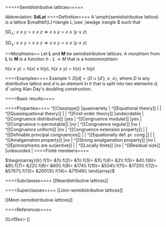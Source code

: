 =====Semidistributive lattices=====

Abbreviation: **SdLat**
====Definition====
A \emph{semidistributive lattice} is a lattice $\mathbf{L}=\langle L,\vee
,\wedge \rangle $ such that


SD$_{\wedge}$:  $x\wedge y=x\wedge z\Longrightarrow x\wedge y=x\wedge(y\vee z)$


SD$_{\vee}$:  $x\vee y=x\vee z\Longrightarrow x\vee y=x\vee(y\wedge z)$

==Morphisms==
Let $\mathbf{L}$ and $\mathbf{M}$ be semidistributive lattices. A morphism from $\mathbf{L}$ to $\mathbf{M}$ is a function 
$h:L\rightarrow M$ that is a homomorphism: 

$h(x\vee y)=h(x)\vee h(y)$, $h(x\wedge y)=h(x)\wedge h(y)$

====Examples====
Example 1: $D[d]=\langle D\cup\{d'\},\vee ,\wedge\rangle$, where $D$ is any distributive lattice and $d$ is an element in it that
is split into two elements $d,d'$ using Alan Day's doubling construction.


====Basic results====

====Properties====
^[[Classtype]]  |quasivariety |
^[[Equational theory]]  | |
^[[Quasiequational theory]]  | |
^[[First-order theory]]  |undecidable |
^[[Congruence distributive]]  |yes |
^[[Congruence modular]]  |yes |
^[[Congruence n-permutable]]  |no |
^[[Congruence regular]]  |no |
^[[Congruence uniform]]  |no |
^[[Congruence extension property]]  | |
^[[Definable principal congruences]]  | |
^[[Equationally def. pr. cong.]]  | |
^[[Amalgamation property]]  |no |
^[[Strong amalgamation property]]  |no |
^[[Epimorphisms are surjective]]  | |
^[[Locally finite]]  |no |
^[[Residual size]]  |unbounded |
====Finite members====

$\begin{array}{lr}
f(1)= &1\\
f(2)= &1\\
f(3)= &1\\
f(4)= &2\\
f(5)= &4\\
f(6)= &9\\
f(7)= &22\\
f(8)= &60\\
f(9)= &174\\
f(10)= &534\\
f(11)= &1720\\
f(12)= &5767\\
f(13)= &20013\\
f(14)= &71546\\
\end{array}$

====Subclasses====
[[Neardistributive lattices]] 

====Superclasses====
[[Join-semidistributive lattices]] 

[[Meet-semidistributive lattices]] 


====References====

[(Ln19xx>
)]